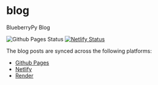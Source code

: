 # blog

BlueberryPy Blog

![Github Pages Status](https://github.com/linzeyang/blog/actions/workflows/hugo.yaml/badge.svg)
[![Netlify Status](https://api.netlify.com/api/v1/badges/965bb60e-3720-453c-9951-28da16675c0d/deploy-status)](https://app.netlify.com/sites/blueberrypy/deploys)

The blog posts are synced across the following platforms:

- [Github Pages](https://blueberry-py.github.io/blog/)
- [Netlify](https://blueberrypy.netlify.app/)
- [Render](https://blueberrypy.onrender.com/)
